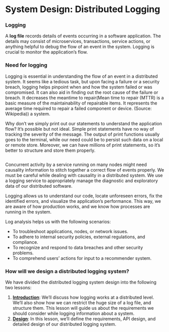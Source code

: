 # System Design: Distributed Logging

### Logging <a href="#logging" id="logging"></a>

A **log file** records details of events occurring in a software application. The details may consist of microservices, transactions, service actions, or anything helpful to debug the flow of an event in the system. Logging is crucial to monitor the application’s flow.

### Need for logging <a href="#need-for-logging-0" id="need-for-logging-0"></a>

Logging is essential in understanding the flow of an event in a distributed system. It seems like a tedious task, but upon facing a failure or a security breach, logging helps pinpoint when and how the system failed or was compromised. It can also aid in finding out the root cause of the failure or breach. It decreases the meantime to repair(Mean time to repair (MTTR) is a basic measure of the maintainability of repairable items. It represents the average time required to repair a failed component or device. (Source: Wikipedia)) a system.

Why don’t we simply print out our statements to understand the application flow? It’s possible but not ideal. Simple print statements have no way of tracking the severity of the message. The output of print functions usually goes to the terminal, while our need could be to persist such data on a local or remote store. Moreover, we can have millions of print statements, so it’s better to structure and store them properly.

<figure><img src="https://kuweiguge.github.io/Grokking-Modern-System-Design-Interview-Gitbook/assets/Screenshot 2023-09-03 at 2.32.19 AM.png" alt=""><figcaption></figcaption></figure>

Concurrent activity by a service running on many nodes might need causality information to stitch together a correct flow of events properly. We must be careful while dealing with causality in a distributed system. We use a logging service to appropriately manage the diagnostic and exploratory data of our distributed software.

Logging allows us to understand our code, locate unforeseen errors, fix the identified errors, and visualize the application’s performance. This way, we are aware of how production works, and we know how processes are running in the system.

Log analysis helps us with the following scenarios:

* To troubleshoot applications, nodes, or network issues.
* To adhere to internal security policies, external regulations, and compliance.
* To recognize and respond to data breaches and other security problems.
* To comprehend users’ actions for input to a recommender system.

### How will we design a distributed logging system? <a href="#how-will-we-design-a-distributed-logging-system-0" id="how-will-we-design-a-distributed-logging-system-0"></a>

We have divided the distributed logging system design into the following two lessons:

1. [**Introduction**](introduction-to-distributed-logging.md): We’ll discuss how logging works at a distributed level. We’ll also show how we can restrict the huge size of a log file, and structure them. This lesson will guide us about the requirements we should consider while logging information about a system.
2. [**Design**](design-of-a-distributed-logging-service.md): In this lesson, we’ll define the requirements, API design, and detailed design of our distributed logging system.
